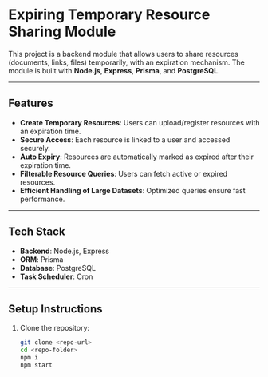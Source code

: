 # Expiring Temporary Resource Sharing Module

This project is a backend module that allows users to share resources (documents, links, files) temporarily, with an expiration mechanism. The module is built with **Node.js**, **Express**, **Prisma**, and **PostgreSQL**.

---

## Features

- **Create Temporary Resources**: Users can upload/register resources with an expiration time.
- **Secure Access**: Each resource is linked to a user and accessed securely.
- **Auto Expiry**: Resources are automatically marked as expired after their expiration time.
- **Filterable Resource Queries**: Users can fetch active or expired resources.
- **Efficient Handling of Large Datasets**: Optimized queries ensure fast performance.

---

## Tech Stack

- **Backend**: Node.js, Express
- **ORM**: Prisma
- **Database**: PostgreSQL
- **Task Scheduler**: Cron

---

## Setup Instructions

1. Clone the repository:
   ```bash
   git clone <repo-url>
   cd <repo-folder>
   npm i
   npm start
   ```
